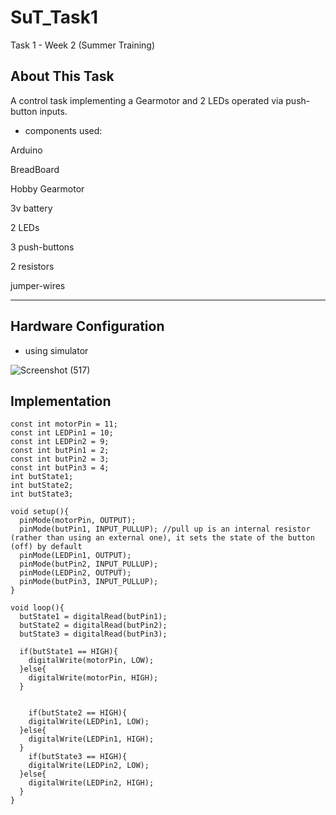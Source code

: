 # SuT_Task1

Task 1 - Week 2 (Summer Training)

## About This Task
A control task implementing a Gearmotor and 2 LEDs operated via push-button inputs.

* components used:
  
Arduino

BreadBoard

Hobby Gearmotor 

3v battery

2 LEDs

3 push-buttons

2 resistors 

jumper-wires

--------------------

## Hardware Configuration 

- using simulator

![Screenshot (517)](https://github.com/user-attachments/assets/d2c4ba4f-5af8-4b46-b333-acb604095b6b)







## Implementation

```
const int motorPin = 11;
const int LEDPin1 = 10;
const int LEDPin2 = 9;
const int butPin1 = 2;
const int butPin2 = 3;
const int butPin3 = 4;
int butState1;
int butState2;
int butState3;

void setup(){
  pinMode(motorPin, OUTPUT);
  pinMode(butPin1, INPUT_PULLUP); //pull up is an internal resistor (rather than using an external one), it sets the state of the button (off) by default
  pinMode(LEDPin1, OUTPUT);
  pinMode(butPin2, INPUT_PULLUP);
  pinMode(LEDPin2, OUTPUT);
  pinMode(butPin3, INPUT_PULLUP);
}

void loop(){
  butState1 = digitalRead(butPin1);
  butState2 = digitalRead(butPin2);
  butState3 = digitalRead(butPin3);
  
  if(butState1 == HIGH){
    digitalWrite(motorPin, LOW);
  }else{
    digitalWrite(motorPin, HIGH);
  }
  
  
    if(butState2 == HIGH){
    digitalWrite(LEDPin1, LOW);
  }else{
    digitalWrite(LEDPin1, HIGH);
  }
    if(butState3 == HIGH){
    digitalWrite(LEDPin2, LOW);
  }else{
    digitalWrite(LEDPin2, HIGH);
  }
}
```

